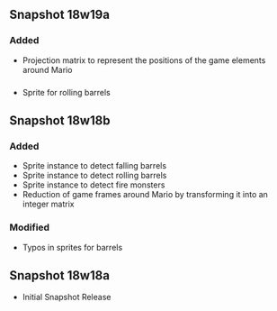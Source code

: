 ## Snapshot 18w19a

### Added

* Projection matrix to represent the positions of the game elements around Mario

###

* Sprite for rolling barrels

## Snapshot 18w18b

### Added

* Sprite instance to detect falling barrels
* Sprite instance to detect rolling barrels
* Sprite instance to detect fire monsters
* Reduction of game frames around Mario by transforming it into an integer matrix

### Modified

* Typos in sprites for barrels

## Snapshot 18w18a

* Initial Snapshot Release